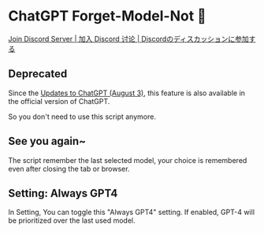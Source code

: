 # ChatGPT Forget-Model-Not 🌺

[Join Discord Server | 加入 Discord 讨论 | Discordのディスカッションに参加する](https://discord.gg/pwTKpnc2sF)

## Deprecated

Since the [Updates to ChatGPT (August 3)](https://help.openai.com/en/articles/6825453-chatgpt-release-notes), this feature is also available in the official version of ChatGPT.

So you don't need to use this script anymore.

## See you again~

The script remember the last selected model, your choice is remembered even after closing the tab or browser. 

## Setting: Always GPT4

In Setting, You can toggle this "Always GPT4" setting. If enabled, GPT-4 will be prioritized over the last used model.
